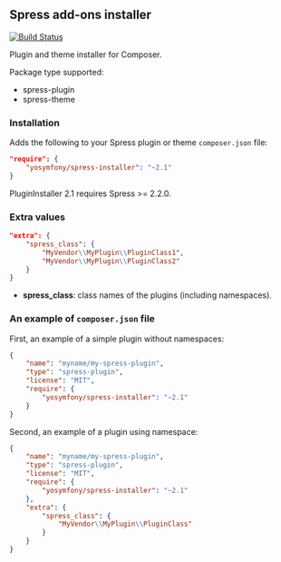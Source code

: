 ## Spress add-ons installer

[![Build Status](https://travis-ci.org/spress/Spress-installer.png?branch=master)](https://travis-ci.org/spress/Spress-installer)

Plugin and theme installer for Composer.

Package type supported:

* spress-plugin
* spress-theme

### Installation

Adds the following to your Spress plugin or theme `composer.json` file:

```json
"require": {
    "yosymfony/spress-installer": "~2.1"
}
```
PluginInstaller 2.1 requires Spress >= 2.2.0.

### Extra values

```json
"extra": {
    "spress_class": {
        "MyVendor\\MyPlugin\\PluginClass1",
        "MyVendor\\MyPlugin\\PluginClass2"
    }
}
```

* **spress_class**: class names of the plugins (including namespaces).

### An example of `composer.json` file

First, an example of a simple plugin without namespaces:

```json
{
    "name": "myname/my-spress-plugin",
    "type": "spress-plugin",
    "license": "MIT",
    "require": {
        "yosymfony/spress-installer": "~2.1"
    }
}
```

Second, an example of a plugin using namespace:


```json
{
    "name": "myname/my-spress-plugin",
    "type": "spress-plugin",
    "license": "MIT",
    "require": {
        "yosymfony/spress-installer": "~2.1"
    },
    "extra": {
        "spress_class": {
            "MyVendor\\MyPlugin\\PluginClass"
        }
    }
}
```
